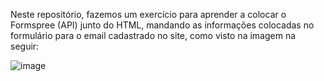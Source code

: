 Neste repositório, fazemos um exercício para aprender a colocar o Formspree (API) junto do HTML, mandando as informações colocadas no formulário para o email cadastrado no site, como visto na imagem na seguir:

![image](https://github.com/user-attachments/assets/0028c989-6c18-4f89-9483-48681d21fd5a)
